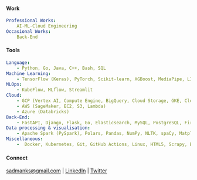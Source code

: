 #### Work

```yaml
Professional Works:
    AI-ML-Cloud Engineering
Occasional Works:
    Back-End
```
#### Tools
```yaml
Language: 
    - Python, Go, Java, C++, Bash, SQL
Machine Learning: 
    - TensorFlow (Keras), PyTorch, Scikit-learn, XGBoost, MediaPipe, LIME, OpenCV
MLOps:                              
    - KubeFlow, MLflow, Streamlit
Cloud: 
    - GCP (Vertex AI, Compute Engine, BigQuery, Cloud Storage, GKE, Cloud Run, App Engine) 
    - AWS (SageMaker, EC2, S3, Lambda)
    - Azure (Databricks)
Back-End: 
    - FastAPI, Django, Flask, Go, Elasticsearch, MySQL, PostgreSQL, Firebase, SQLite
Data processing & visualisation: 
    - Apache Spark (PySpark), Polars, Pandas, NumPy, NLTK, spaCy, Matplotlib, Seaborn
Miscellaneous: 
    -  Docker, Kubernetes, Git, GitHub Actions, Linux, HTML5, Scrapy, Beautifulsoup, PyScript 
```
#### Connect
sadmanks@gmail.com | 
[LinkedIn](https://www.linkedin.com/in/sksoumik) | [Twitter](https://twitter.com/sksoumik)
